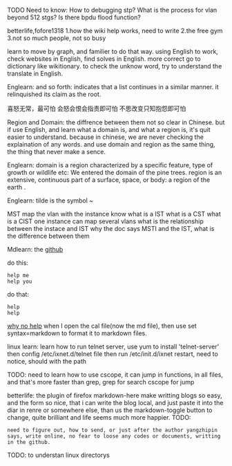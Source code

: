 TODO Need to know:
How to debugging stp?
What is the process for vlan beyond 512 stgs?
Is there bpdu flood function?

betterlife,fofore1318
1.how the wiki help works, need to write
2.the free gym
3.not so much people, not so busy


learn to move by graph, and familier to do that way.
using English to work, check websites in English, find solves in English.
more correct
go to dictionary like wikitionary. to check the unknow word, try to understand the translate in English.


Englearn: and so forth: indicates that a list continues in a similar manner.
it relinquished its claim as the root.


喜怒无常，最可怕
会怒会恨会指责即可怕
不思改变只知抱怨即可怕

Region and Domain:
the diffrence between them not so clear in Chinese.
but if use English, and learn what a domain is, and what a region is, it's quit easier to understand.
because in chinese, we are never checking the explaination of any words.
and use domain and region as the same thing, the thing that never make a sence.

Englearn:
domain is a region characterized by a specific feature, type of growth or wildlife
etc: We entered the domain of the pine trees.
region is an extensive, continuous part of a surface, space, or body: a region of the earth .

Englearn:
tilde is the symbol ~


MST
map the vlan with the instance
know what is a IST
what is a CST
what is a CIST
one instance can map several vlans
what is the relationship between the instace and IST
why the doc says MSTI and the IST, what is the difference between them

Mdlearn:
the [github](github.com)

do this:

    help me
    help you

do that:

	help
	help 

[why no help](www.fofore.com)
when I open the cal file(now the md file), then use set syntax=markdown to format it to markdown files.



linux learn:
learn how to run telnet server,
use yum to install 'telnet-server'
then config /etc/ixnet.d/telnet file
then run /etc/init.d/ixnet restart, need to notice, should with the path


TODO:
    need to learn how to use cscope, it can jump in functions, in all files, and that's more faster than grep, grep for search cscope for jump


betterlife:
the plugin of firefox markdown-here make writting blogs so easy, and the form so nice, that i can write the blog local, and just paste it into the diar in renre or somewhere else, than us the
markdown-toggle button to change, quite brilliant and life seems much more happier.
TODO:
    
    need to figure out, how to send, or just after the author yangzhipin says, write online, no fear to loose any codes or documents, writting in the github.


TODO:
to understan linux directorys
